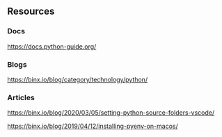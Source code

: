 
## Resources
### Docs

https://docs.python-guide.org/

### Blogs

https://binx.io/blog/category/technology/python/

### Articles

https://binx.io/blog/2020/03/05/setting-python-source-folders-vscode/

https://binx.io/blog/2019/04/12/installing-pyenv-on-macos/
